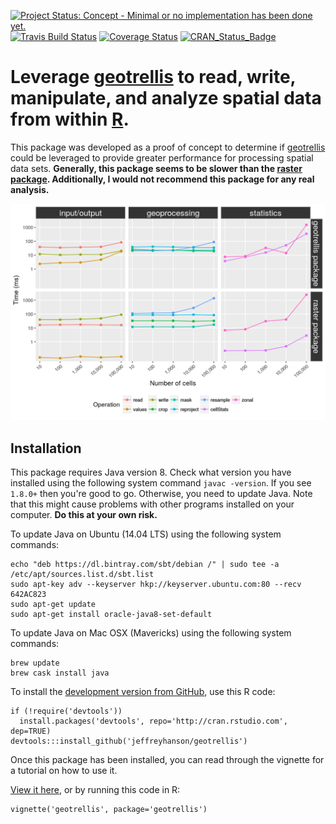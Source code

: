 [![Project Status: Concept - Minimal or no implementation has been done yet.](http://www.repostatus.org/badges/latest/concept.svg)](http://www.repostatus.org/#concept)
[![Travis Build Status](https://img.shields.io/travis/jeffreyhanson/geotrellis/master.svg?label=Linux)](https://travis-ci.org/jeffreyhanson/geotrellis)
[![Coverage Status](https://codecov.io/github/jeffreyhanson/geotrellis/coverage.svg?branch=master)](https://codecov.io/github/jeffreyhanson/geotrellis?branch=master)
[![CRAN_Status_Badge](http://www.r-pkg.org/badges/version/geotrellis)](https://CRAN.R-project.org/package=geotrellis)

# Leverage [geotrellis](http://geotrellis.io) to read, write, manipulate, and analyze spatial data from within [R](https://cran.r-project.org).

This package was developed as a proof of concept to determine if [geotrellis](http://geotrellis.io) could be leveraged to provide greater performance for processing spatial data sets. **Generally, this package seems to be slower than the [raster package](https://CRAN.R-project.org/package=raster). Additionally, I would not recommend this package for any real analysis.** 

![Benchmark comparing functions from the "geotrellis" and "raster" R packages.](inst/vign/readme-figure/unnamed-chunk-1-1.png)

## Installation

This package requires Java version 8. Check what version you have installed using the following system command `javac -version`. If you see `1.8.0+` then you're good to go. Otherwise, you need to update Java. Note that this might cause problems with other programs installed on your computer. **Do this at your own risk.**

To update Java on Ubuntu (14.04 LTS) using the following system commands:

```
echo "deb https://dl.bintray.com/sbt/debian /" | sudo tee -a /etc/apt/sources.list.d/sbt.list
sudo apt-key adv --keyserver hkp://keyserver.ubuntu.com:80 --recv 642AC823
sudo apt-get update
sudo apt-get install oracle-java8-set-default
```

To update Java on Mac OSX (Mavericks) using the following system commands:

```
brew update
brew cask install java
```

To install the [development version from GitHub](https://github.com/jeffreyhanson/geotrellis), use this R code:

```
if (!require('devtools'))
  install.packages('devtools', repo='http://cran.rstudio.com', dep=TRUE)
devtools:::install_github('jeffreyhanson/geotrellis')
```

Once this package has been installed, you can read through the vignette for a tutorial on how to use it.

[View it here](https://cdn.rawgit.com/jeffreyhanson/geotrellis/master/inst/doc/geotrellis.html), or by running this code in R:

```
vignette('geotrellis', package='geotrellis')
```
